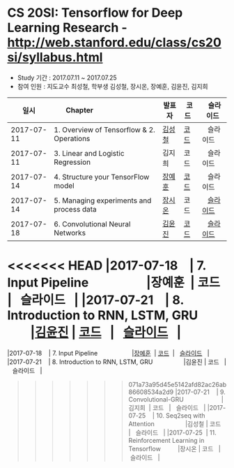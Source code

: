 # CS 20SI: Tensorflow for Deep Learning Research - http://web.stanford.edu/class/cs20si/syllabus.html

- Study 기간 : 2017.07.11 ~ 2017.07.25
- 참여 인원 : 지도교수 최성철, 학부생 김성철, 장시온, 장예훈, 김윤진, 김지희



|     일시     | Chapter                                            |발표자  | 코드   |    슬라이드  |
|--------------|----------------------------------------------------|-------|--------|-------------|
|2017-07-11    | 1. Overview of Tensorflow & 2. Operations          |[김성철](https://github.com/SeongCheol-Kim)  | [코드](https://github.com/SeongCheol-Kim/lab_study_group/blob/master/2017/CS_20SI/code/1.%20Overview%20of%20Tensorflow%20%26%202.%20Operations.ipynb)   |   슬라이드   |
|2017-07-11    | 3. Linear and Logistic Regression                  |김지희  | 코드   |   슬라이드   |
|2017-07-14    | 4. Structure your TensorFlow model                 |[장예훈](https://github.com/YeHoonJang)  | [코드](https://github.com/YeHoonJang/lab_study_group/blob/master/2017/CS_20SI/code/lec4_word2vec_visualization.ipynb)   |   슬라이드   |
|2017-07-14    | 5. Managing experiments and process data           |[장시온](https://github.com/janguck)  | 코드   |   [슬라이드](https://github.com/janguck/ppt_collection/blob/master/CS20SI_lec5.pptx)  |
|2017-07-18    | 6. Convolutional Neural Networks                   |[김윤진](https://github.com/KimyoonJIn)   | [코드](https://github.com/KimyoonJIn/study_CS20SI/blob/master/Using_MNIST_Data.ipynb)   |   [슬라이드](https://github.com/KimyoonJIn/study_CS20SI/blob/master/ppt/CNN.pptx)   |
<<<<<<< HEAD
|2017-07-18    | 7. Input Pipeline                                  |장예훈  | 코드   |   슬라이드   |
|2017-07-21    | 8. Introduction to RNN, LSTM, GRU                  |[김윤진](https://github.com/KimyoonJIn)  | [코드](https://github.com/KimyoonJIn/study_CS20SI/blob/master/Intro_RNN%26LSTM%26GRU.ipynb)   |   [슬라이드](https://github.com/KimyoonJIn/study_CS20SI/blob/master/ppt/Intro_RNN_LSTM_GRU.pptx)   |
=======
|2017-07-18    | 7. Input Pipeline                                  |[장예훈](https://github.com/YeHoonJang)  | [코드]()  |   [슬라이드](https://onedrive.live.com/?cid=21A6DAE40E9A7896&id=21A6DAE40E9A7896%2120056&parId=21A6DAE40E9A7896%2119660&o=OneUp)   |
|2017-07-21    | 8. Introduction to RNN, LSTM, GRU                  |김윤진  | 코드   |   슬라이드   |
>>>>>>> 071a73a95d45e5142afd82ac26ab86608534a2d9
|2017-07-21    | 9. Convolutional-GRU                               |김지희  | 코드   |   슬라이드   |
|2017-07-25    | 10. Seq2seq with Attention                         |김성철  | 코드   |   슬라이드   |
|2017-07-25    | 11. Reinforcement Learning in Tensorflow           |장시온  | 코드   |   슬라이드   |
